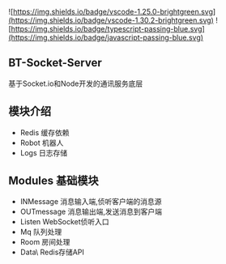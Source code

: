 ![https://img.shields.io/badge/vscode-1.25.0-brightgreen.svg](https://img.shields.io/badge/vscode-1.30.2-brightgreen.svg) ![https://img.shields.io/badge/typescript-passing-blue.svg](https://img.shields.io/badge/javascript-passing-blue.svg)

## BT-Socket-Server
基于Socket.io和Node开发的通讯服务底层
## 模块介绍
- Redis 缓存依赖
- Robot 机器人
- Logs 日志存储
## Modules 基础模块
- INMessage 消息输入端,侦听客户端的消息源
- OUTmessage 消息输出端,发送消息到客户端
- Listen WebSocket侦听入口
- Mq 队列处理
- Room 房间处理
- Data\ Redis存储API
